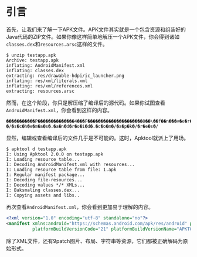 # 引言

首先，让我们来了解一下APK文件。APK文件其实就是一个包含资源和组装好的Java代码的ZIP文件。如果你像这样简单地解压一个APK文件，你会得到诸如`classes.dex`和`resources.arsc`这样的文件。

```shell
$ unzip testapp.apk
Archive: testapp.apk
inflating: AndroidManifest.xml
inflating: classes.dex
extracting: res/drawable-hdpi/ic_launcher.png
inflating: res/xml/literals.xml
inflating: res/xml/references.xml
extracting: resources.arsc
```

然而，在这个阶段，你只是解压缩了编译后的源代码。如果你试图查看`AndroidManifest.xml`，你会看到这样的内容。

```shell
�����������P��������������4���F���������������������0��\��f��n���v�e�r�s�i�o�n�C�o�d�e����v�e�r�s�i�o�n�N�a�m�e����a�n�d�r�o�i�d���*�h�t�t�p�:�/�/�s�c�h�e�m�a�s�.�a�n�d�r�o�i�d�.�c�o�m�/�a�p�k�/�r�e�s�/
```

显然，编辑或查看编译后的文件几乎是不可能的。这时，Apktool就派上了用场。

```shell
$ apktool d testapp.apk
I: Using Apktool 2.0.0 on testapp.apk
I: Loading resource table...
I: Decoding AndroidManifest.xml with resources...
I: Loading resource table from file: 1.apk
I: Regular manifest package...
I: Decoding file-resources...
I: Decoding values */* XMLs...
I: Baksmaling classes.dex...
I: Copying assets and libs..
```

再次查看`AndroidManifest.xml`，你会看到更加易于理解的内容。

```xml
<?xml version="1.0" encoding="utf-8" standalone="no"?>
<manifest xmlns:android="https://schemas.android.com/apk/res/android" package="brut.apktool.testapp"
          platformBuildVersionCode="21" platformBuildVersionName="APKTOOL" />
```

除了XML文件，还有9patch图片、布局、字符串等资源，它们都被正确解码为原始形式。
